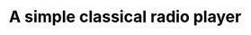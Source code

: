 ---
title: "A simple classical radio player"
stations:
  - name : "WQXR"
    stream_url: "https://stream.wqxr.org/wqxr-web"
    location: "New York City"
  - name : "KDFC"
    stream_url: "https://18303.live.streamtheworld.com/KDFCFMAAC.aac"
    location: "San Francisco"
  - name : "WFMT"
    stream_url: "http://stream.wfmt.com/main"
    location: "Chicago"
  - name : "WCRB"
    stream_url: "https://audio.wgbh.org:8204/classical-hi"
    location: "Boston"
  - name : "KPBS"
    stream_url: "https://kpbs-classical.streamguys1.com/kpbs-classical"
    location: "San Diego"
css:
- "css/classical.css"
js:
- "https://ajax.googleapis.com/ajax/libs/jquery/3.4.1/jquery.min.js"
- "js/classical.js"
---